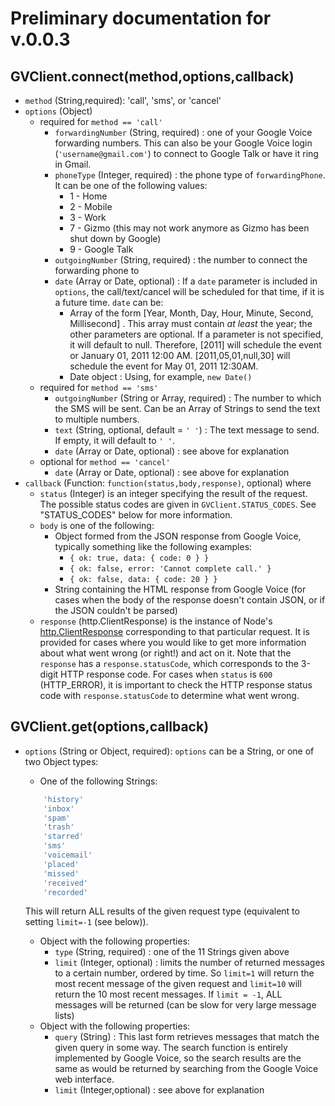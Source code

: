 # Preliminary documentation for v.0.0.3

## GVClient.connect(method,options,callback)
* `method` (String,required): 'call', 'sms', or 'cancel'
* `options` (Object)
	* required for `method == 'call'`
		* `forwardingNumber` (String, required) : one of your Google Voice forwarding numbers. This can also be your Google Voice login (`'username@gmail.com'`) to connect to Google Talk or have it ring in Gmail.
		* `phoneType` (Integer, required) : the phone type of `forwardingPhone`.  It can be one of the following values:
			* 1 - Home
			* 2 - Mobile
			* 3 - Work
			* 7 - Gizmo (this may not work anymore as Gizmo has been shut down by Google)
			* 9 - Google Talk
		* `outgoingNumber` (String, required) : the number to connect the forwarding phone to
		* `date` (Array or Date, optional) : If a `date` parameter is included in `options`, the call/text/cancel will be scheduled for that time, if it is a future time. `date` can be:
			* Array of the form [Year, Month, Day, Hour, Minute, Second, Millisecond] . This array must contain *at least* the year; the other parameters are optional. If a parameter is not specified, it will default to null. Therefore, [2011] will schedule the event or January 01, 2011 12:00 AM. [2011,05,01,null,30] will schedule the event for May 01, 2011 12:30AM.
			* Date object : Using, for example, `new Date()`
	* required for `method == 'sms'`
		* `outgoingNumber` (String or Array, required) : The number to which the SMS will be sent. Can be an Array of Strings to send the text to multiple numbers.
		* `text` (String, optional, default = `' '`) : The text message to send. If empty, it will default to `' '`.
		* `date` (Array or Date, optional) : see above for explanation
	* optional for `method == 'cancel'`
		* `date` (Array or Date, optional) : see above for explanation
* `callback` (Function: `function(status,body,response)`, optional) where
	* `status` (Integer) is an integer specifying the result of the request. The possible status codes are given in `GVClient.STATUS_CODES`. See "STATUS_CODES" below for more information. 
	* `body` is one of the following:
		* Object formed from the JSON response from Google Voice, typically something like the following examples: 
			* `{ ok: true, data: { code: 0 } }`
			* `{ ok: false, error: 'Cannot complete call.' }`
			* `{ ok: false, data: { code: 20 } }`
		* String containing the HTML response from Google Voice (for cases when the body of the response doesn't contain JSON, or if the JSON couldn't be parsed)
	* `response` (http.ClientResponse) is the instance of Node's [http.ClientResponse](http://nodejs.org/docs/v0.4.7/api/http.html#http.ClientResponse) corresponding to that particular request. It is provided for cases where you would like to get more information about what went wrong (or right!) and act on it. 
	   Note that the `response` has a `response.statusCode`, which corresponds to the 3-digit HTTP response code. For cases when `status` is `600` (HTTP_ERROR), it is important to check the HTTP response status code with `response.statusCode` to determine what went wrong.

## GVClient.get(options,callback)
* `options` (String or Object, required): `options` can be a String, or one of two Object types:
	* One of the following Strings:
	
	```javascript
		'history'
		'inbox'
		'spam'
		'trash'
		'starred'
		'sms'
		'voicemail'
		'placed'
		'missed'
		'received'
		'recorded'
	```
	
	This will return ALL results of the given request type (equivalent to setting `limit=-1` (see below)). 
	
	* Object with the following properties:
		* `type` (String, required) : one of the 11 Strings given above
		* `limit` (Integer, optional) : limits the number of returned messages to a certain number, ordered by time. So `limit=1` will return the most recent message of the given request and `limit=10` will return the 10 most recent messages. If `limit = -1`, ALL messages will be returned (can be slow for very large message lists)
	* Object with the following properties:
		* `query` (String) : This last form retrieves messages that match the given query in some way. The search function is entirely implemented by Google Voice, so the search results are the same as would be returned by searching from the Google Voice web interface.
		* `limit` (Integer,optional) : see above for explanation
		
		